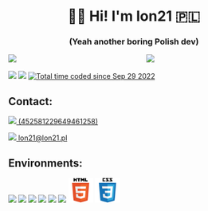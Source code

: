 <h1 align="center">🙋‍♂️ Hi! I'm lon21 &#127477;&#127473;</h1>
<h3 align="center">(Yeah another boring Polish dev)</h3>

<img src="https://github-readme-stats.vercel.app/api/top-langs/?username=lon21&theme=dark" width="44%" ><img href="https://discord.com/users/452581229649461258" src=https://lanyard-profile-readme.vercel.app/api/452581229649461258 align="left" width="55%">

<img src="https://spotify-recently-played-readme.vercel.app/api?user=lewlon" width="44%" >
<img src="https://komarev.com/ghpvc/?username=lon21&color=000000&style=for-the-badge" width="25%">
<a href="https://wakatime.com/@d8464a6a-d865-4f59-966b-e5fde1f74cea"><img width="25%" src="https://wakatime.com/badge/user/d8464a6a-d865-4f59-966b-e5fde1f74cea.svg" alt="Total time coded since Sep 29 2022" /></a>
</br>

<h2>Contact:</h2>
<a href="discord.com/users/452581229649461258"><img src="https://www.freepnglogos.com/uploads/discord-logo-png/concours-discord-cartes-voeux-fortnite-france-6.png" width="60px"> (452581229649461258)</a>

<a href="mailto:lon21@lon21.pl"><img src="https://www.freepnglogos.com/uploads/email-png/email-png-high-resolution-web-icons-png-27.png" width="60px"> lon21@lon21.pl</a>


<h2>Environments:</h2>
<a href="https://js.org"><img src="https://upload.wikimedia.org/wikipedia/commons/thumb/6/6a/JavaScript-logo.png/800px-JavaScript-logo.png" width="50px"></a>
<a href="https://www.typescriptlang.org/"><img src="https://www.saashub.com/images/app/service_logos/11/ad388324edad/large.png?1531424414" width="50px"></a>
<a href="https://nodejs.org"><img src="https://seeklogo.com/images/N/nodejs-logo-FBE122E377-seeklogo.com.png" height="50px"></a>
<a href="https://www.java.com/"><img src="https://upload.wikimedia.org/wikipedia/en/thumb/3/30/Java_programming_language_logo.svg/1200px-Java_programming_language_logo.svg.png" height="50px"></a>
<a href="https://www.mongodb.com/"><img src="https://upload.wikimedia.org/wikipedia/commons/thumb/9/93/MongoDB_Logo.svg/2560px-MongoDB_Logo.svg.png" height="50px"></a>
<a href="https://www.linux.org/"><img src="https://1000logos.net/wp-content/uploads/2017/03/LINUX-LOGO.png" height="50px"></a>
<a href="https://www.w3schools.com/html/"><img src="https://raw.githubusercontent.com/devicons/devicon/master/icons/html5/html5-original-wordmark.svg" height="50px"></a>
<a href="https://www.w3schools.com/css/"><img src="https://raw.githubusercontent.com/devicons/devicon/master/icons/css3/css3-original-wordmark.svg" height="50px"></a>
